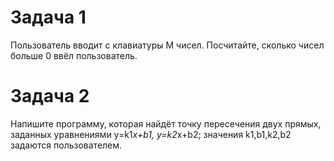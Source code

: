 # Задача 1

Пользователь вводит с клавиатуры М чисел. Посчитайте, сколько чисел больше 0 ввёл пользователь.

# Задача 2

Напишите программу, которая найдёт точку пересечения двух прямых, заданных уравнениями y=k1*x+b1, y=k2*x+b2; значения k1,b1,k2,b2 задаются пользователем.